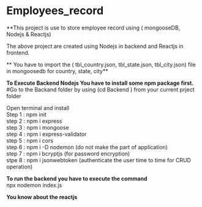 # Employees_record

**This project is use to store employee record using ( mongooseDB, Nodejs & Reactjs)

The above project are created using Nodejs in backend and Reactjs in frontend.<br />

** You have to import the ( tbl_country.json, tbl_state.json, tbl_city.json) file in mongoosedb for country, state, city** <br/>

**To Execute Backend Nodejs You have to install some npm package first.**<br />
#Go to the Backand folder by using (cd Backend ) from your current prject folder<br />

Open terminal and install <br />
Step 1 : npm init<br />
step 2 : npm i express<br /> 
step 3 : npm i mongoose<br />
step 4 : npm i express-validator<br />
step 5 : npm i cors<br />
step 6 : npm i -D nodemon (do not make the part of application)<br />
step 7 : npm i bcryptjs (for password encryption)<br />
stpe 8 : npm i jsonwebtoken (authenticate the user time to time for CRUD operation)<br />

**To run the backend you have to execute the command**<br />
npx nodemon index.js<br />

**You know about the reactjs**
